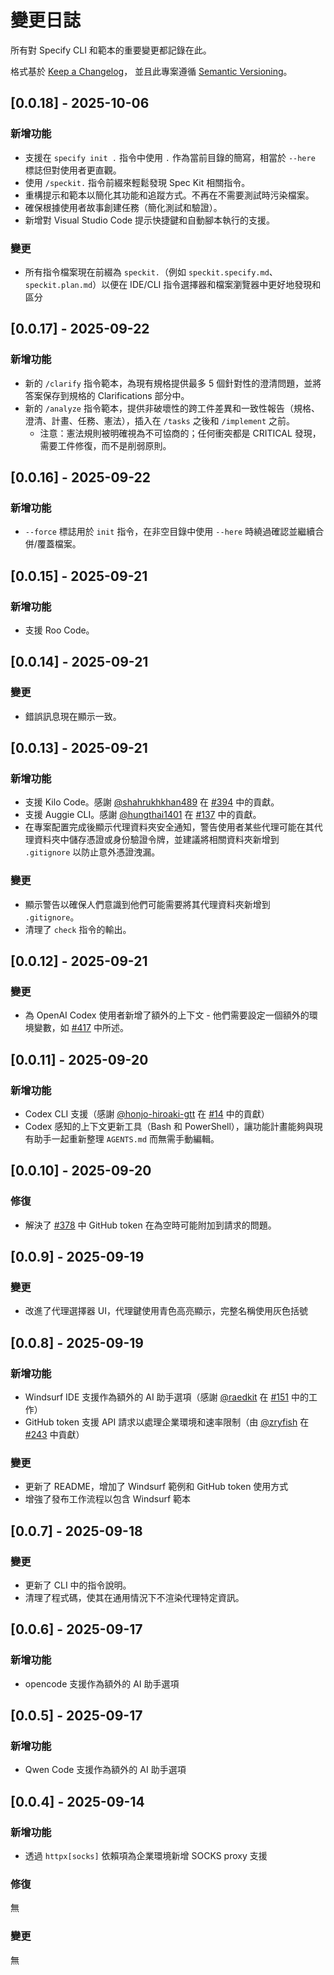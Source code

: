 # 變更日誌

<!-- markdownlint-disable MD024 -->

所有對 Specify CLI 和範本的重要變更都記錄在此。

格式基於 [Keep a Changelog](https://keepachangelog.com/en/1.0.0/)，
並且此專案遵循 [Semantic Versioning](https://semver.org/spec/v2.0.0.html)。

## [0.0.18] - 2025-10-06

### 新增功能

- 支援在 `specify init .` 指令中使用 `.` 作為當前目錄的簡寫，相當於 `--here` 標誌但對使用者更直觀。
- 使用 `/speckit.` 指令前綴來輕鬆發現 Spec Kit 相關指令。
- 重構提示和範本以簡化其功能和追蹤方式。不再在不需要測試時污染檔案。
- 確保根據使用者故事創建任務（簡化測試和驗證）。
- 新增對 Visual Studio Code 提示快捷鍵和自動腳本執行的支援。

### 變更

- 所有指令檔案現在前綴為 `speckit.`（例如 `speckit.specify.md`、`speckit.plan.md`）以便在 IDE/CLI 指令選擇器和檔案瀏覽器中更好地發現和區分

## [0.0.17] - 2025-09-22

### 新增功能

- 新的 `/clarify` 指令範本，為現有規格提供最多 5 個針對性的澄清問題，並將答案保存到規格的 Clarifications 部分中。
- 新的 `/analyze` 指令範本，提供非破壞性的跨工件差異和一致性報告（規格、澄清、計畫、任務、憲法），插入在 `/tasks` 之後和 `/implement` 之前。
	- 注意：憲法規則被明確視為不可協商的；任何衝突都是 CRITICAL 發現，需要工件修復，而不是削弱原則。

## [0.0.16] - 2025-09-22

### 新增功能

- `--force` 標誌用於 `init` 指令，在非空目錄中使用 `--here` 時繞過確認並繼續合併/覆蓋檔案。

## [0.0.15] - 2025-09-21

### 新增功能

- 支援 Roo Code。

## [0.0.14] - 2025-09-21

### 變更

- 錯誤訊息現在顯示一致。

## [0.0.13] - 2025-09-21

### 新增功能

- 支援 Kilo Code。感謝 [@shahrukhkhan489](https://github.com/shahrukhkhan489) 在 [#394](https://github.com/github/spec-kit/pull/394) 中的貢獻。
- 支援 Auggie CLI。感謝 [@hungthai1401](https://github.com/hungthai1401) 在 [#137](https://github.com/github/spec-kit/pull/137) 中的貢獻。
- 在專案配置完成後顯示代理資料夾安全通知，警告使用者某些代理可能在其代理資料夾中儲存憑證或身份驗證令牌，並建議將相關資料夾新增到 `.gitignore` 以防止意外憑證洩漏。

### 變更

- 顯示警告以確保人們意識到他們可能需要將其代理資料夾新增到 `.gitignore`。
- 清理了 `check` 指令的輸出。

## [0.0.12] - 2025-09-21

### 變更

- 為 OpenAI Codex 使用者新增了額外的上下文 - 他們需要設定一個額外的環境變數，如 [#417](https://github.com/github/spec-kit/issues/417) 中所述。

## [0.0.11] - 2025-09-20

### 新增功能

- Codex CLI 支援（感謝 [@honjo-hiroaki-gtt](https://github.com/honjo-hiroaki-gtt) 在 [#14](https://github.com/github/spec-kit/pull/14) 中的貢獻）
- Codex 感知的上下文更新工具（Bash 和 PowerShell），讓功能計畫能夠與現有助手一起重新整理 `AGENTS.md` 而無需手動編輯。

## [0.0.10] - 2025-09-20

### 修復

- 解決了 [#378](https://github.com/github/spec-kit/issues/378) 中 GitHub token 在為空時可能附加到請求的問題。

## [0.0.9] - 2025-09-19

### 變更

- 改進了代理選擇器 UI，代理鍵使用青色高亮顯示，完整名稱使用灰色括號

## [0.0.8] - 2025-09-19

### 新增功能

- Windsurf IDE 支援作為額外的 AI 助手選項（感謝 [@raedkit](https://github.com/raedkit) 在 [#151](https://github.com/github/spec-kit/pull/151) 中的工作）
- GitHub token 支援 API 請求以處理企業環境和速率限制（由 [@zryfish](https://github.com/@zryfish) 在 [#243](https://github.com/github/spec-kit/pull/243) 中貢獻）

### 變更

- 更新了 README，增加了 Windsurf 範例和 GitHub token 使用方式
- 增強了發布工作流程以包含 Windsurf 範本

## [0.0.7] - 2025-09-18

### 變更

- 更新了 CLI 中的指令說明。
- 清理了程式碼，使其在通用情況下不渲染代理特定資訊。


## [0.0.6] - 2025-09-17

### 新增功能

- opencode 支援作為額外的 AI 助手選項

## [0.0.5] - 2025-09-17

### 新增功能

- Qwen Code 支援作為額外的 AI 助手選項

## [0.0.4] - 2025-09-14

### 新增功能

- 透過 `httpx[socks]` 依賴項為企業環境新增 SOCKS proxy 支援

### 修復

無

### 變更

無
